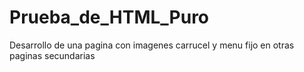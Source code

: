# Prueba_de_HTML_Puro
 Desarrollo de una pagina con imagenes carrucel y menu fijo en otras paginas secundarias 

